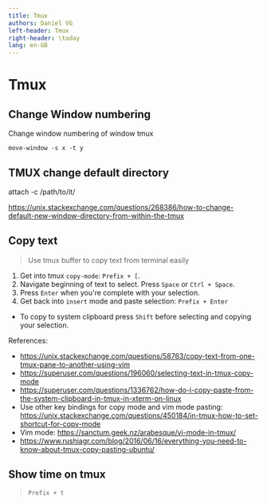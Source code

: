 ```yaml
---
title: Tmux
authors: Daniel VG
left-header: Tmux
right-header: \today
lang: en-GB
---
```


# Tmux

## Change Window numbering

Change window numbering of window tmux

`move-window -s x -t y`

## TMUX change default directory

attach -c /path/to/it/

<https://unix.stackexchange.com/questions/268386/how-to-change-default-new-window-directory-from-within-the-tmux>

## Copy text

> Use tmux buffer to copy text from terminal easily

1. Get into tmux `copy-mode`: `Prefix + [`.
2. Navigate beginning of text to select. Press `Space` or  `Ctrl + Space`.
3. Press `Enter` when you're complete with your selection.
4. Get back into `insert` mode and paste selection: `Prefix + Enter`

* To copy to system clipboard press `Shift` before selecting and copying your selection.

References:

* <https://unix.stackexchange.com/questions/58763/copy-text-from-one-tmux-pane-to-another-using-vim>
* <https://superuser.com/questions/196060/selecting-text-in-tmux-copy-mode>
* <https://superuser.com/questions/1336762/how-do-i-copy-paste-from-the-system-clipboard-in-tmux-in-xterm-on-linux>
* Use other key bindings for copy mode and vim mode pasting: <https://unix.stackexchange.com/questions/450184/in-tmux-how-to-set-shortcut-for-copy-mode>
* Vim mode: <https://sanctum.geek.nz/arabesque/vi-mode-in-tmux/>
* <https://www.rushiagr.com/blog/2016/06/16/everything-you-need-to-know-about-tmux-copy-pasting-ubuntu/>

## Show time on tmux

> `Prefix + t`
